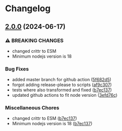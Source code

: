 # Changelog

## [2.0.0](https://github.com/philipp-winterle/crittr/compare/1.5.3...v2.0.0) (2024-06-17)


### ⚠ BREAKING CHANGES

* changed crittr to ESM
* Minimum nodejs version is 18

### Bug Fixes

* added master branch for github action ([5f682d5](https://github.com/philipp-winterle/crittr/commit/5f682d54bbfc67bfad9c1e5762620694e54f778e))
* forgot adding release-please to scripts ([af9c307](https://github.com/philipp-winterle/crittr/commit/af9c307f46983b67808c3dc88287edb4eeb29e2c))
* tests where also transformed and fixed ([b7ec137](https://github.com/philipp-winterle/crittr/commit/b7ec1373ec4067a64242e69a8b70cccb4152eda2))
* updated github actions to fit node version ([3efd76c](https://github.com/philipp-winterle/crittr/commit/3efd76c00d394fc8b9f15030860dc427301bd7c1))


### Miscellaneous Chores

* changed crittr to ESM ([b7ec137](https://github.com/philipp-winterle/crittr/commit/b7ec1373ec4067a64242e69a8b70cccb4152eda2))
* Minimum nodejs version is 18 ([b7ec137](https://github.com/philipp-winterle/crittr/commit/b7ec1373ec4067a64242e69a8b70cccb4152eda2))

